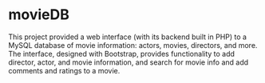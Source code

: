 # movieDB

This project provided a web interface (with its backend built in PHP) to a MySQL database of movie information: actors, movies, directors, and more. The interface, designed with Bootstrap, provides functionality to add director, actor, and movie information, and search for movie info and add comments and ratings to a movie.
